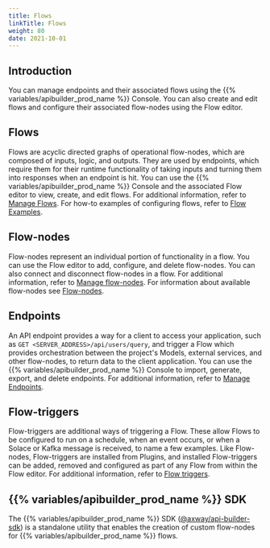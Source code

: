 ```yaml
---
title: Flows
linkTitle: Flows
weight: 80
date: 2021-10-01
---
```


## Introduction

You can manage endpoints and their associated flows using the {{% variables/apibuilder_prod_name %}} Console. You can also create and edit flows and configure their associated flow-nodes using the Flow editor.

## Flows

Flows are acyclic directed graphs of operational flow-nodes, which are composed of inputs, logic, and outputs. They are used by endpoints, which require them for their runtime functionality of taking inputs and turning them into responses when an endpoint is hit. You can use the {{% variables/apibuilder_prod_name %}} Console and the associated Flow editor to view, create, and edit flows. For additional information, refer to [Manage Flows](/docs/developer_guide/flows/manage_flows/). For how-to examples of configuring flows, refer to [Flow Examples](/docs/developer_guide/flows/manage_flows/flow_examples/).

## Flow-nodes

Flow-nodes represent an individual portion of functionality in a flow. You can use the Flow editor to add, configure, and delete flow-nodes. You can also connect and disconnect flow-nodes in a flow. For additional information, refer to [Manage flow-nodes](/docs/developer_guide/flows/manage_flow-nodes/). For information about available flow-nodes see [Flow-nodes](/docs/developer_guide/flows/flow-nodes/).

## Endpoints

An API endpoint provides a way for a client to access your application, such as `GET <SERVER_ADDRESS>/api/users/query`, and trigger a Flow which provides orchestration between the project's Models, external services, and other flow-nodes, to return data to the client application. You can use the {{% variables/apibuilder_prod_name %}} Console to import, generate, export, and delete endpoints. For additional information, refer to [Manage Endpoints](/docs/developer_guide/flows/manage_endpoints/).

## Flow-triggers

Flow-triggers are additional ways of triggering a Flow. These allow Flows to be configured to run on a schedule, when an event occurs, or when a Solace or Kafka message is received, to name a few examples. Like Flow-nodes, Flow-triggers are installed from Plugins, and installed Flow-triggers can be added, removed and configured as part of any Flow from within the Flow editor. For additional information, refer to [Flow triggers](/docs/developer_guide/flows/flow-triggers/).

## {{% variables/apibuilder_prod_name %}} SDK

The {{% variables/apibuilder_prod_name %}} SDK ([@axway/api-builder-sdk](https://www.npmjs.com/package/@axway/api-builder-sdk)) is a standalone utility that enables the creation of custom flow-nodes for {{% variables/apibuilder_prod_name %}} flows.
